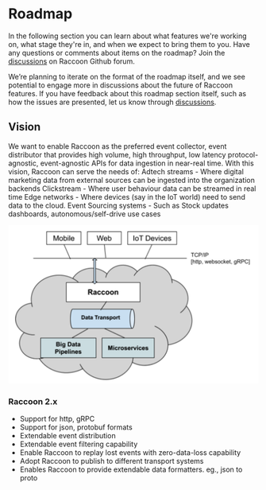 # Roadmap

In the following section you can learn about what features we're working on, what stage they're in, and when we expect to bring them to you. Have any questions or comments about items on the roadmap? Join the [discussions](https://github.com/odpf/raccoon/discussions) on Raccoon Github forum.

We’re planning to iterate on the format of the roadmap itself, and we see potential to engage more in discussions about the future of Raccoon features. If you have feedback about this roadmap section itself, such as how the issues are presented, let us know through [discussions](https://github.com/odpf/raccoon/discussions).

## Vision

We want to enable Raccoon as the preferred event collector, event distributor that provides high volume, high throughput, low latency protocol-agnostic, event-agnostic APIs for data ingestion in near-real time. 
With this vision, Raccoon can serve the needs of:
Adtech streams - Where digital marketing data from external sources can be ingested into the organization backends
Clickstream -  Where user behaviour data can be streamed in real time
Edge networks - Where devices (say in the IoT world) need to send data to the cloud.
Event Sourcing systems - Such as Stock updates dashboards, autonomous/self-drive use cases

<p align="center"><img src="./assets/raccoon_vision.png" /></p>

### Raccoon 2.x

* Support for http, gRPC
* Support for json, protobuf formats
* Extendable event distribution
* Extendable event filtering capability
* Enable Raccoon to replay lost events with zero-data-loss capability
* Adopt Raccoon to publish to different transport systems
* Enables Raccoon to provide extendable data formatters. eg., json to proto





